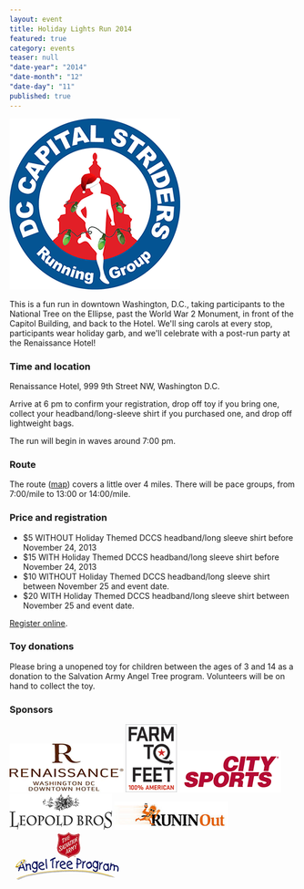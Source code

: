```yaml
---
layout: event
title: Holiday Lights Run 2014
featured: true
category: events
teaser: null
"date-year": "2014"
"date-month": "12"
"date-day": "11"
published: true
---
```


<p><img src="/media/uploads/hlr2014.png" alt="HLR logo"></p>

This is a fun run in downtown Washington, D.C., taking participants to the National Tree on the Ellipse, past the World War 2 Monument, in front of the Capitol Building, and back to the Hotel. We'll sing carols at every stop, participants wear holiday garb, and we'll celebrate with a post-run party at the Renaissance Hotel!

### Time and location

Renaissance Hotel, 999 9th Street NW, Washington D.C.

Arrive at 6 pm to confirm your registration, drop off toy if you bring one, collect your headband/long-sleeve shirt if you purchased one, and drop off lightweight bags. 

The run will begin in waves around 7:00 pm.

### Route

The route ([map](http://www.mapmyrun.com/us/washington-d-c-dc/holiday-lights-run-2013-route-316415935)) covers a little over 4 miles. There will be pace groups, from 7:00/mile to 13:00 or 14:00/mile.

### Price and registration

- $5 WITHOUT Holiday Themed DCCS headband/long sleeve shirt before November 24, 2013 
- $15 WITH Holiday Themed DCCS headband/long sleeve shirt before November 24, 2013
- $10 WITHOUT Holiday Themed DCCS headband/long sleeve shirt between November 25 and event date.
- $20 WITH Holiday Themed DCCS headband/long sleeve shirt between November 25 and event date.
 
[Register online](https://www.raceit.com/Register/?event=30175).
 
### Toy donations

Please bring a unopened toy for children between the ages of 3 and 14 as a donation to the Salvation Army Angel Tree program.  Volunteers will be on hand to collect the toy.

### Sponsors

![renaissance.png](/_events/renaissance.png)
![farm.png](/_events/farm.png)
![citysports.png](/_events/citysports.png)
![leopold.png](/_events/leopold.png)
![runinout.png](/_events/runinout.png)
![salvation.png](/_events/salvation.png)
